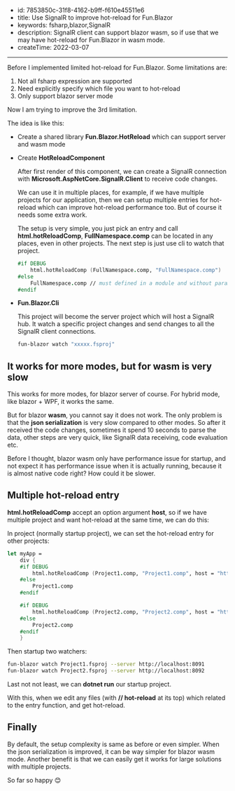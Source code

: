 - id: 7853850c-31f8-4162-b9ff-f610e45511e6
- title: Use SignalR to improve hot-reload for Fun.Blazor
- keywords: fsharp,blazor,SignalR
- description: SignalR client can support blazor wasm, so if use that we may have hot-reload for Fun.Blazor in wasm mode.
- createTime: 2022-03-07
---

Before I implemented limited hot-reload for Fun.Blazor. Some limitations are:

1. Not all fsharp expression are supported
2. Need explicitly specify which file you want to hot-reload
3. Only support blazor server mode

Now I am trying to improve the 3rd limitation.

The idea is like this:

- Create a shared library **Fun.Blazor.HotReload** which can support server and wasm mode
- Create **HotReloadComponent**

    After first render of this component, we can create a SignalR connection with **Microsoft.AspNetCore.SignalR.Client** to receive code changes.

    We can use it in multiple places, for example, if we have multiple projects for our application, then we can setup multiple entries for hot-reload which can improve hot-reload performance too. But of course it needs some extra work.

    The setup is very simple, you just pick an entry and call **html.hotReloadComp**, **FullNamespace.comp** can be located in any places, even in other projects. The next step is just use cli to watch that project.

    ```fsharp
    #if DEBUG
        html.hotReloadComp (FullNamespace.comp, "FullNamespace.comp")
    #else
        FullNamespace.comp // must defined in a module and without parameters
    #endif
    ```

- **Fun.Blazor.Cli**

    This project will become the server project which will host a SignalR hub. It watch a specific project changes and send changes to all the SignalR client connections.

    ```bash
    fun-blazor watch "xxxxx.fsproj"
    ```

## It works for more modes, but for wasm is very slow

This works for more modes, for blazor server of course. For hybrid mode, like blazor + WPF, it works the same.

But for blazor **wasm**, you cannot say it does not work. The only problem is that the **json serialization** is very slow compared to other modes. So after it received the code changes, sometimes it spend 10 seconds to parse the data, other steps are very quick, like SignalR data receiving, code evaluation etc.

Before I thought, blazor wasm only have performance issue for startup, and not expect it has performance issue when it is actually running, because it is almost native code right? How could it be slower.


## Multiple hot-reload entry

**html.hotReloadComp** accept an option argument **host**, so if we have multiple project and want hot-reload at the same time, we can do this:

In project (normally startup project), we can set the hot-reload entry for other projects:

```fsharp
let myApp =
    div {
    #if DEBUG
        html.hotReloadComp (Project1.comp, "Project1.comp", host = "http://localhost:8091")
    #else
        Project1.comp
    #endif

    #if DEBUG
        html.hotReloadComp (Project2.comp, "Project2.comp", host = "http://localhost:8092")
    #else
        Project2.comp
    #endif
    }
```

Then startup two watchers:

```bash
fun-blazor watch Project1.fsproj --server http://localhost:8091
fun-blazor watch Project2.fsproj --server http://localhost:8092
```

Last not not least, we can **dotnet run** our startup project.

With this, when we edit any files (with **// hot-reload** at its top) which related to the entry function, and get hot-reload.


## Finally

By default, the setup complexity is same as before or even simpler. When the json serialization is improved, it can be way simpler for blazor wasm mode. Another benefit is that we can easily get it works for large solutions with multiple projects.

So far so happy 😊
